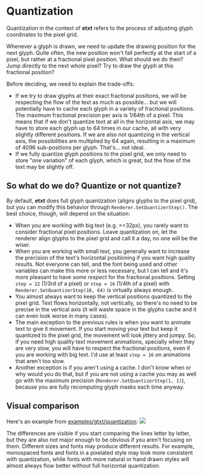 # Quantization

Quantization in the context of **etxt** refers to the process of adjusting glyph coordinates to the pixel grid.

Whenever a glyph is drawn, we need to update the drawing position for the next glyph. Quite often, the new position won't fall perfectly at the start of a pixel, but rather at a fractional pixel position. What should we do then? Jump directly to the next whole pixel? Try to draw the glyph at this fractional position?

Before deciding, we need to explain the trade-offs:
- If we try to draw glyphs at their exact fractional positions, we will be respecting the flow of the text as much as possible... but we will potentially have to cache each glyph in a variety of fractional positions. The maximum fractional precision per axis is 1/64th of a pixel. This means that if we don't quantize text at all in the horizontal axis, we may have to store each glyph up to 64 times in our cache, all with very slightly different positions. If we are also not quantizing in the vertical axis, the possibilities are multiplied by 64 again, resulting in a maximum of 4096 sub-positions per glyph. That's... not ideal.
- If we fully quantize glyph positions to the pixel grid, we only need to store "one variation" of each glyph, which is great, but the flow of the text may be slightly off.

## So what do we do? Quantize or not quantize?

By default, **etxt** does full glyph quantization (aligns glyphs to the pixel grid), but you can modify this behavior through `Renderer.SetQuantizerStep()`. The best choice, though, will depend on the situation:
- When you are working with big text (e.g. >=32px), you rarely want to consider fractional pixel positions. Leave quantization on, let the renderer align glyphs to the pixel grid and call it a day, no one will be the wiser.
- When you are working with small text, you generally want to increase the precision of the text's horizontal positioning if you want high quality results. Not everyone can tell, and the font being used and other variables can make this more or less necessary, but I can tell and it's more pleasant to have *some respect* for the fractional positions. Setting `step = 22` (1/3rd of a pixel) or `step = 16` (1/4th of a pixel) with `Renderer.SetQuantizerStep(16, 64)` is virtually always enough.
- You almost always want to keep the vertical positions quantized to the pixel grid. Text flows horizontally, not vertically, so there's no need to be precise in the vertical axis (it will waste space in the glyphs cache and it can even look worse in many cases).
- The main exception to the previous rules is when you want to animate text to give it movement. If you start moving your text but keep it quantized to the pixel grid, the movement will look jittery and jumpy. So, if you need high quality text movement animations, specially when they are very slow, you will have to respect the fractional positions, even if you are working with big text. I'd use at least `step = 16` on animations that aren't too slow.
- Another exception is if you aren't using a cache. I don't know when or why would you do that, but if you are not using a cache you may as well go with the maximum precision (`Renderer.SetQuantizerStep(1, 1)`), because you are fully recomputing glyph masks each time anyway.

## Visual comparison

Here's an example from [examples/gtxt/quantization](https://github.com/tinne26/etxt/blob/v0.0.9-alpha.8/examples/gtxt/quantization/main.go):
![](https://github.com/tinne26/etxt/blob/v0.0.9-alpha.8/docs/img/gtxt_quantization.png?raw=true)

The differences are visible if you start comparing the lines letter by letter, but they are also not major enough to be obvious if you aren't focusing on them. Different sizes and fonts may produce different results. For example, monospaced fonts and fonts in a pixelated style may look more consistent with quantization, while fonts with more natural or hand drawn styles will almost always flow better without full horizontal quantization.
